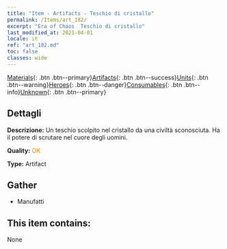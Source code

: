 ```yaml
---
title: "Item - Artifacts - Teschio di cristallo"
permalink: /Items/art_182/
excerpt: "Era of Chaos  Teschio di cristallo"
last_modified_at: 2021-04-01
locale: it
ref: "art_182.md"
toc: false
classes: wide
---
```

 [Materials](/it/Items/){: .btn .btn--primary}[Artifacts](/it/Items/Artifacts/){: .btn .btn--success}[Units](/it/Items/Units/){: .btn .btn--warning}[Heroes](/it/Items/Heroes/){: .btn .btn--danger}[Consumables](/it/Items/Consumables/){: .btn .btn--info}[Unknown](/it/Items/Unknown/){: .btn .btn--primary}

## Dettagli
 **Descrizione:** Un teschio scolpito nel cristallo da una civiltà sconosciuta. Ha il potere di scrutare nel cuore degli uomini.

 **Quality:** <span style="color: #FF8C00">OK</span>

 **Type:** Artifact

## Gather

*    Manufatti 

## This item contains:

  None

